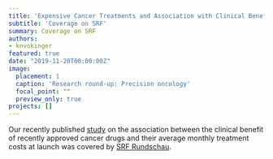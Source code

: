 ```yaml
---
title: 'Expensive Cancer Treatments and Association with Clinical Benefit'
subtitle: 'Coverage on SRF'
summary: Coverage on SRF
authors: 
- knvokinger
featured: true
date: "2019-11-20T00:00:00Z"
image:
  placement: 1
  caption: 'Research round-up: Precision oncology'
  focal_point: ""
  preview_only: true
projects: []
---
```


Our recently published [study](https://www.thelancet.com/journals/lanonc/article/PIIS1470-2045(20)30139-X/fulltext) on the association between the clinical benefit of recently approved cancer drugs and their average monthly treatment costs at launch was covered by [SRF Rundschau](https://www.youtube.com/watch?v=N5mI9TDy0qk).
